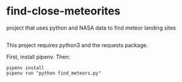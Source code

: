 # find-close-meteorites
project that uses python and NASA data to find meteor landing sites

##

This project requires python3 and the requests package.

First, install pipenv. Then:

```
pipenv install
pipenv run "python find_meteors.py"
```
